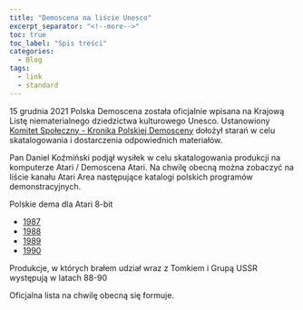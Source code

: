 ```yaml
---
title: "Demoscena na liście Unesco"
excerpt_separator: "<!--more-->"
toc: true
toc_label: "Spis treści"
categories:
  - Blog
tags:
  - link
  - standard
---
```


15 grudnia 2021 Polska Demoscena została oficjalnie wpisana na Krajową Listę niematerialnego dziedzictwa kulturowego Unesco.
Ustanowiony [Komitet Społeczny - Kronika Polskiej Demosceny](https://kskpd.pl/) dołożył starań w celu skatalogowania i dostarczenia odpowiednich materiałów.

Pan Daniel Koźmiński podjął wysiłek w celu skatalogowania produkcji na komputerze Atari / Demoscena Atari.
Na chwilę obecną można zobaczyć na liście kanału Atari Area następujące katalogi polskich programów demonstracyjnych.

Polskie dema dla Atari 8-bit
* [1987](https://www.youtube.com/playlist?list=PLwxQCRveKAwjou6lyq71yVwJcvlfnrysi)
* [1988](https://www.youtube.com/playlist?list=PLwxQCRveKAwgH6mof14BYYniMHX4d-JAV)
* [1989](https://www.youtube.com/playlist?list=PLwxQCRveKAwj_-sFVggU6CpDCDE5e8GNM)
* [1990](https://www.youtube.com/playlist?list=PLwxQCRveKAwjFMhIL0IJ8uSGU3DC-bO4b)

Produkcje, w których brałem udział wraz z Tomkiem i Grupą USSR występują w latach 88-90

Oficjalna lista na chwilę obecną się formuje.
